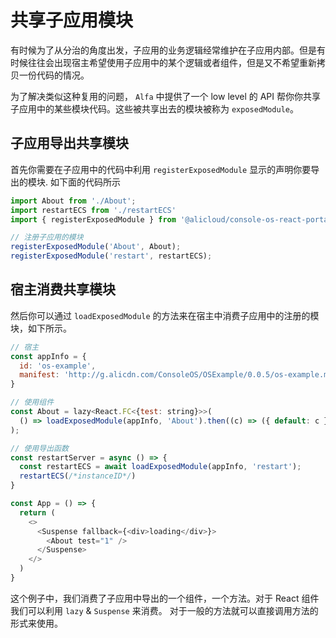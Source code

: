 
# 共享子应用模块

有时候为了从分治的角度出发，子应用的业务逻辑经常维护在子应用内部。但是有时候往往会出现宿主希望使用子应用中的某个逻辑或者组件，但是又不希望重新拷贝一份代码的情况。

为了解决类似这种复用的问题， `Alfa` 中提供了一个 low level 的 API 帮你你共享子应用中的某些模块代码。这些被共享出去的模块被称为 `exposedModule`。

## 子应用导出共享模块

首先你需要在子应用中的代码中利用 `registerExposedModule` 显示的声明你要导出的模块. 如下面的代码所示

```javascript
import About from './About';
import restartECS from './restartECS'
import { registerExposedModule } from '@alicloud/console-os-react-portal';

// 注册子应用的模块
registerExposedModule('About', About);
registerExposedModule('restart', restartECS);

```

## 宿主消费共享模块

然后你可以通过 `loadExposedModule` 的方法来在宿主中消费子应用中的注册的模块，如下所示。

```javascript
// 宿主
const appInfo = {
  id: 'os-example',
  manifest: 'http://g.alicdn.com/ConsoleOS/OSExample/0.0.5/os-example.manifest.json'
}

// 使用组件
const About = lazy<React.FC<{test: string}>>(
  () => loadExposedModule(appInfo, 'About').then((c) => ({ default: c }))
);

// 使用导出函数
const restartServer = async () => {
  const restartECS = await loadExposedModule(appInfo, 'restart');
  restartECS(/*instanceID*/) 
}

const App = () => {
  return (
    <>
      <Suspense fallback={<div>loading</div>}>
        <About test="1" />
      </Suspense>
    </>
  )
}
```

这个例子中，我们消费了子应用中导出的一个组件，一个方法。对于 React 组件我们可以利用 `lazy` & `Suspense` 来消费。 对于一般的方法就可以直接调用方法的形式来使用。